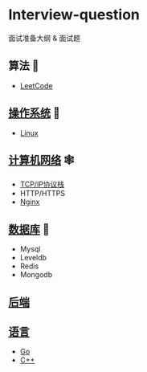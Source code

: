 # Interview-question

面试准备大纲 & 面试题

## 算法 🐳

- [LeetCode](https://github.com/Dmaner/Algorithm)

## [操作系统](os/Readme.md) 🐣

- [Linux](https://github.com/Dmaner/Operating-system-learning)

## [计算机网络](net/readme.md) 🕸

- [TCP/IP协议栈](net/tcp-ip.md)
- HTTP/HTTPS
- [Nginx](https://github.com/Dmaner/nginx-note)

## [数据库](database/readme.md) 🍂

- Mysql
- Leveldb
- Redis
- Mongodb

## [后端](backend/Readme.md)

## [语言](programming-lan/Readme.md) 

- [Go](https://github.com/Dmaner/Learning-Go)
- [C++](https://github.com/Dmaner/cpp-learning)